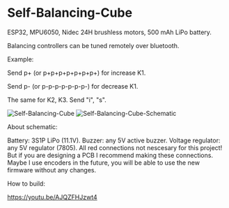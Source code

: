 # Self-Balancing-Cube

ESP32, MPU6050, Nidec 24H brushless motors, 500 mAh LiPo battery.

Balancing controllers can be tuned remotely over bluetooth.

Example:

Send p+ (or p+p+p+p+p+p+p+) for increase K1.

Send p- (or p-p-p-p-p-p-p-) for decrease K1.

The same for K2, K3. Send "i", "s".

<img src="/pictures/cube1.jpg" alt="Self-Balancing-Cube"/>

<img src="/pictures/schematic.png" alt="Self-Balancing-Cube-Schematic"/>

About schematic:

Battery: 3S1P LiPo (11.1V). 
Buzzer: any 5V active buzzer.
Voltage regulator: any 5V regulator (7805).
All red connections not nescesary for this project! But if you are designing a PCB I recommend making these connections. Maybe I use encoders in the future, you will be able to use the new firmware without any changes.
 
How to build:

https://youtu.be/AJQZFHJzwt4

